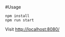 #Usage

``` 
npm install
npm run start
```

Visit  [http://localhost:8080/](http://localhost:8080/) 
